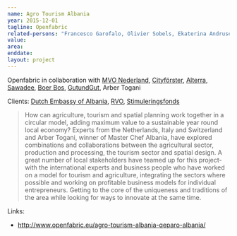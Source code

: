 ```yaml
---
name: Agro Tourism Albania
year: 2015-12-01
tagline: Openfabric
related-persons: "Francesco Garofalo, Olivier Sobels, Ekaterina Andrusenko, Dewi van de Weerd, Martin Sobota"
value:
area:
enddate:
layout: project
---
```


Openfabric in collaboration with [MVO Nederland](http://mvonederland.nl/), [Cityförster](http://www.cityfoerster.net/index.php?page=6&lng=2), [Alterra](http://www.wageningenur.nl/), [Sawadee](https://www.sawadee.nl/?gclid=CLLIy6PWgc0CFZEy0wodsbICUA), [Boer Bos](http://www.boerbos.nl/), [GutundGut](http://gutundgut.ch/en/), Arber Togani

Clients: [Dutch Embassy of Albania](http://albania.nlembassy.org/), [RVO](http://www.rvo.nl/), [Stimuleringsfonds](http://www.stimuleringsfonds.nl/)

>How can agriculture, tourism and spatial planning work together in a circular model, adding maximum value to a sustainable year round local economy? Experts from the Netherlands, Italy and Switzerland and Arber Togani, winner of Master Chef Albania, have explored combinations and collaborations between the agricultural sector, production and processing, the tourism sector and spatial design. A great number of local stakeholders have teamed up for this project- with the international experts and business people who have worked on a model for tourism and agriculture, integrating the sectors where possible and working on profitable business models for individual entrepreneurs. Getting to the core of the uniqueness and traditions of the area while looking for ways to innovate at the same time.


Links:
* <http://www.openfabric.eu/agro-tourism-albania-qeparo-albania/>
